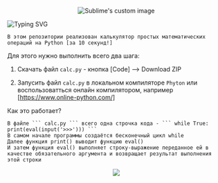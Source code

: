 <p align="center">
  <img src="https://github.com/philt27/Python-Calculator/assets/124879514/7a42e094-1a7c-4c47-95b8-a391209b82af" alt="Sublime's custom image"/>
</p>


![Typing SVG](https://readme-typing-svg.herokuapp.com?color=%2336BCF7&lines=Калькулятор+за+10+секунд)


```
В этом репозитории реализован калькулятор простых математических операций на Python [за 10 секунд!]
```

Для этого нужно выполнить всего два шага:

1) Скачать файл  ``` calc.py ``` -  кнопка [Code] --> Download ZIP

2) Запусить файл  ``` calc.py ``` в локальном компиляторе ``` Phyton ``` или воспользоватться онлайн компилятором, например [https://www.online-python.com/]

Как это работает?
```
В файле ``` calc.py ``` всего одна строчка кода - ``` while True: print(eval(input('>>>'))) ```
В самом начале программы создаётся бесконечный цикл while
Далее функция print() выводит функцию eval()
И затем функция eval() выполняет строку-выражение переданное ей в качестве обязательного аргумента и возвращает результат выполнения этой строки
```
<p align="center">
  <img src="https://github.com/philt27/Python-Calculator/assets/124879514/12bdf3a4-eb30-479f-b806-e2f1d6706c72"/>
</p>
